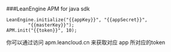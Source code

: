 ###LeanEngine APM for java sdk

```
LeanEngine.initialize("{{appKey}}", "{{appSecret}}",
        "{{masterKey}}");
APM.init("{{token}}", 10);
```        

你可以通过访问 apm.leancloud.cn 来获取对应 app 所对应的token